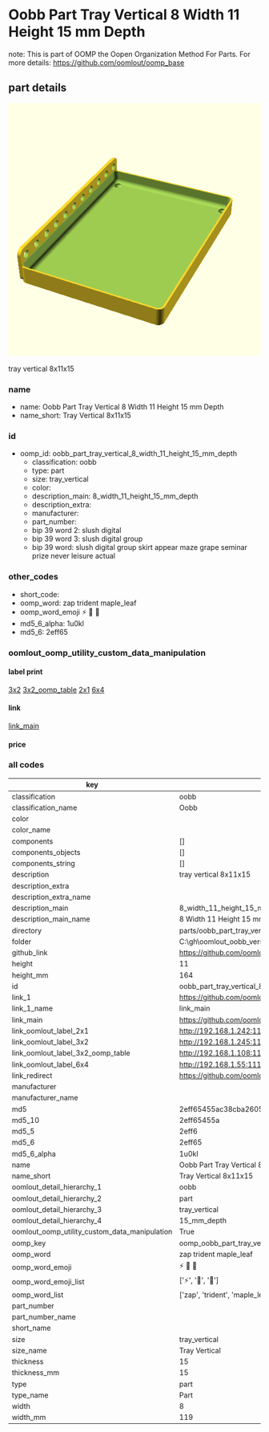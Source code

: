 # Oobb Part Tray Vertical 8 Width 11 Height 15 mm Depth  

note: This is part of OOMP the Oopen Organization Method For Parts. For more details: https://github.com/oomlout/oomp_base

##  part details
  

[![](3dpr.png)](3dpr.png)

tray vertical 8x11x15



### name
* name: Oobb Part Tray Vertical 8 Width 11 Height 15 mm Depth
* name_short: Tray Vertical 8x11x15 
### id
* oomp_id: oobb_part_tray_vertical_8_width_11_height_15_mm_depth
  * classification: oobb
  * type: part
  * size: tray_vertical
  * color: 
  * description_main: 8_width_11_height_15_mm_depth
  * description_extra: 
  * manufacturer: 
  * part_number: 
  * bip 39 word 2: slush digital
  * bip 39 word 3: slush digital group
  * bip 39 word: slush digital group skirt appear maze grape seminar prize never leisure actual

### other_codes
* short_code: 
* oomp_word: zap trident maple_leaf
* oomp_word_emoji :zap: :trident: :maple_leaf:
* md5_6_alpha: 1u0kl
* md5_6: 2eff65






### oomlout_oomp_utility_custom_data_manipulation
#### label print
[3x2](http://192.168.1.245:1112/?label=oomp%201u0kl)
[3x2_oomp_table](http://192.168.1.108:1112/?label=oomp%201u0kl)
[2x1](http://192.168.1.242:1112/?label=oomp%201u0kl)
[6x4](http://192.168.1.55:1112/?label=oomp%201u0kl)    

#### link

[link_main](https://github.com/oomlout/oomlout_oobb_version_4_generated_parts/tree/main/navigation_oomp/oobb/part/tray_vertical/8_width_11_height_15_mm_depth/part)                              

#### price







### all codes 
| key | value |  
| --- | --- |  
| classification | oobb |  
| classification_name | Oobb |  
| color |  |  
| color_name |  |  
| components | [] |  
| components_objects | [] |  
| components_string | [] |  
| description | tray vertical 8x11x15 |  
| description_extra |  |  
| description_extra_name |  |  
| description_main | 8_width_11_height_15_mm_depth |  
| description_main_name | 8 Width 11 Height 15 mm Depth |  
| directory | parts/oobb_part_tray_vertical_8_width_11_height_15_mm_depth |  
| folder | C:\gh\oomlout_oobb_version_4_generated_parts\parts\oobb_part_tray_vertical_8_width_11_height_15_mm_depth |  
| github_link | https://github.com/oomlout/oomlout_oomp_part_src/tree/main/parts/oobb_part_tray_vertical_8_width_11_height_15_mm_depth |  
| height | 11 |  
| height_mm | 164 |  
| id | oobb_part_tray_vertical_8_width_11_height_15_mm_depth |  
| link_1 | https://github.com/oomlout/oomlout_oobb_version_4_generated_parts/tree/main/navigation_oomp/oobb/part/tray_vertical/8_width_11_height_15_mm_depth/part |  
| link_1_name | link_main |  
| link_main | https://github.com/oomlout/oomlout_oobb_version_4_generated_parts/tree/main/navigation_oomp/oobb/part/tray_vertical/8_width_11_height_15_mm_depth/part |  
| link_oomlout_label_2x1 | http://192.168.1.242:1112/?label=oomp%201u0kl |  
| link_oomlout_label_3x2 | http://192.168.1.245:1112/?label=oomp%201u0kl |  
| link_oomlout_label_3x2_oomp_table | http://192.168.1.108:1112/?label=oomp%201u0kl |  
| link_oomlout_label_6x4 | http://192.168.1.55:1112/?label=oomp%201u0kl |  
| link_redirect | https://github.com/oomlout/oomlout_oobb_version_4_generated_parts/tree/main/parts/oobb_tray_vertical_08_11_15 |  
| manufacturer |  |  
| manufacturer_name |  |  
| md5 | 2eff65455ac38cba26054caacdcf7e62 |  
| md5_10 | 2eff65455a |  
| md5_5 | 2eff6 |  
| md5_6 | 2eff65 |  
| md5_6_alpha | 1u0kl |  
| name | Oobb Part Tray Vertical 8 Width 11 Height 15 mm Depth |  
| name_short | Tray Vertical 8x11x15  |  
| oomlout_detail_hierarchy_1 | oobb |  
| oomlout_detail_hierarchy_2 | part |  
| oomlout_detail_hierarchy_3 | tray_vertical |  
| oomlout_detail_hierarchy_4 | 15_mm_depth |  
| oomlout_oomp_utility_custom_data_manipulation | True |  
| oomp_key | oomp_oobb_part_tray_vertical_8_width_11_height_15_mm_depth |  
| oomp_word | zap trident maple_leaf |  
| oomp_word_emoji | :zap: :trident: :maple_leaf: |  
| oomp_word_emoji_list | [':zap:', ':trident:', ':maple_leaf:'] |  
| oomp_word_list | ['zap', 'trident', 'maple_leaf'] |  
| part_number |  |  
| part_number_name |  |  
| short_name |  |  
| size | tray_vertical |  
| size_name | Tray Vertical |  
| thickness | 15 |  
| thickness_mm | 15 |  
| type | part |  
| type_name | Part |  
| width | 8 |  
| width_mm | 119 |  

